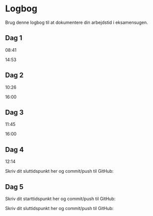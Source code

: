 # Logbog
Brug denne logbog til at dokumentere din arbejdstid i eksamensugen.

## Dag 1
08:41

14:53

## Dag 2
10:26

16:00

## Dag 3
11:45

16:00

## Dag 4
12:14

Skriv dit sluttidspunkt her og commit/push til GitHub: 

## Dag 5
Skriv dit starttidspunkt her og commit/push til GitHub: 

Skriv dit sluttidspunkt her og commit/push til GitHub: 
